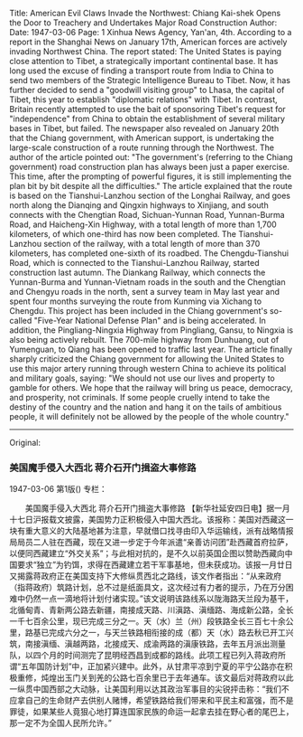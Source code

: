 Title: American Evil Claws Invade the Northwest: Chiang Kai-shek Opens the Door to Treachery and Undertakes Major Road Construction
Author: 
Date: 1947-03-06
Page: 1
Xinhua News Agency, Yan'an, 4th. According to a report in the Shanghai News on January 17th, American forces are actively invading Northwest China. The report stated: The United States is paying close attention to Tibet, a strategically important continental base. It has long used the excuse of finding a transport route from India to China to send two members of the Strategic Intelligence Bureau to Tibet. Now, it has further decided to send a "goodwill visiting group" to Lhasa, the capital of Tibet, this year to establish "diplomatic relations" with Tibet. In contrast, Britain recently attempted to use the bait of sponsoring Tibet's request for "independence" from China to obtain the establishment of several military bases in Tibet, but failed. The newspaper also revealed on January 20th that the Chiang government, with American support, is undertaking the large-scale construction of a route running through the Northwest. The author of the article pointed out: "The government's (referring to the Chiang government) road construction plan has always been just a paper exercise. This time, after the prompting of powerful figures, it is still implementing the plan bit by bit despite all the difficulties." The article explained that the route is based on the Tianshui-Lanzhou section of the Longhai Railway, and goes north along the Dianqing and Qingxin highways to Xinjiang, and south connects with the Chengtian Road, Sichuan-Yunnan Road, Yunnan-Burma Road, and Haicheng-Xin Highway, with a total length of more than 1,700 kilometers, of which one-third has now been completed. The Tianshui-Lanzhou section of the railway, with a total length of more than 370 kilometers, has completed one-sixth of its roadbed. The Chengdu-Tianshui Road, which is connected to the Tianshui-Lanzhou Railway, started construction last autumn. The Diankang Railway, which connects the Yunnan-Burma and Yunnan-Vietnam roads in the south and the Chengtian and Chengyu roads in the north, sent a survey team in May last year and spent four months surveying the route from Kunming via Xichang to Chengdu. This project has been included in the Chiang government's so-called "Five-Year National Defense Plan" and is being accelerated. In addition, the Pingliang-Ningxia Highway from Pingliang, Gansu, to Ningxia is also being actively rebuilt. The 700-mile highway from Dunhuang, out of Yumenguan, to Qiang has been opened to traffic last year. The article finally sharply criticized the Chiang government for allowing the United States to use this major artery running through western China to achieve its political and military goals, saying: "We should not use our lives and property to gamble for others. We hope that the railway will bring us peace, democracy, and prosperity, not criminals. If some people cruelly intend to take the destiny of the country and the nation and hang it on the tails of ambitious people, it will definitely not be allowed by the people of the whole country."



<hr /> 

Original: 


### 美国魔手侵入大西北  蒋介石开门揖盗大事修路

1947-03-06
第1版()
专栏：

　　美国魔手侵入大西北
    蒋介石开门揖盗大事修路
    【新华社延安四日电】据一月十七日沪报载文披露，美国势力正积极侵入中国大西北。该报称：美国对西藏这一块有重大意义的大陆基地甚为注意，早就借口找寻由印入华运输线，派有战略情报局局员二人驻在西藏，现在又进一步定于今年派遣“亲善访问团”赴西藏首府拉萨，以便同西藏建立“外交关系”；与此相对抗的，是不久以前英国企图以赞助西藏向中国要求“独立”为钓饵，求得在西藏建立若干军事基地，但未获成功。该报一月廿日又揭露蒋政府正在美国支持下大修纵贯西北之路线，该文作者指出：“从来政府（指蒋政府）筑路计划，总不过是纸面具文，这次经过有力者的提示，乃在万分困难中仍然一点一滴地将计划付诸实现。”该文说明该路线系以陇海路天兰段为基干，北循甸青、青新两公路去新疆，南接成天路、川滇路、滇缅路、海成新公路，全长一千七百余公里，现已完成三分之一。天（水）兰（州）段铁路全长三百七十余公里，路基已完成六分之一，与天兰铁路相衔接的成（都）天（水）路去秋已开工兴筑，南接滇缅、滇越两路，北接成天、成渝两路的滇康铁路，去年五月派出测量队，以四个月的时间测完了昆明经西昌到成都的路线。此项工程已列入蒋政府所谓“五年国防计划”中，正加紧兴建中。此外，从甘肃平凉到宁夏的平宁公路亦在积极重修，炖煌出玉门关到羌的公路七百余里已于去年通车。该文最后对蒋政府以此一纵贯中国西部之大动脉，让美国利用以达其政治军事目的尖锐抨击称：“我们不应拿自己的生命财产去供别人赌博，希望铁路给我们带来和平民主和富强，而不是罪徒，如果某些人竟狠心地打算连国家民族的命运一起拿去挂在野心者的尾巴上，那一定不为全国人民所允许。”
